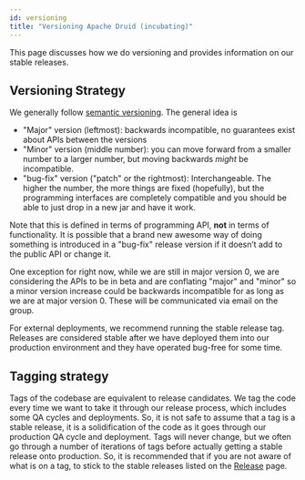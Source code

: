 ```yaml
---
id: versioning
title: "Versioning Apache Druid (incubating)"
---
```


<!--
  ~ Licensed to the Apache Software Foundation (ASF) under one
  ~ or more contributor license agreements.  See the NOTICE file
  ~ distributed with this work for additional information
  ~ regarding copyright ownership.  The ASF licenses this file
  ~ to you under the Apache License, Version 2.0 (the
  ~ "License"); you may not use this file except in compliance
  ~ with the License.  You may obtain a copy of the License at
  ~
  ~   http://www.apache.org/licenses/LICENSE-2.0
  ~
  ~ Unless required by applicable law or agreed to in writing,
  ~ software distributed under the License is distributed on an
  ~ "AS IS" BASIS, WITHOUT WARRANTIES OR CONDITIONS OF ANY
  ~ KIND, either express or implied.  See the License for the
  ~ specific language governing permissions and limitations
  ~ under the License.
  -->


This page discusses how we do versioning and provides information on our stable releases.

Versioning Strategy
-------------------

We generally follow [semantic versioning](http://semver.org/). The general idea is

* "Major" version (leftmost): backwards incompatible, no guarantees exist about APIs between the versions
* "Minor" version (middle number): you can move forward from a smaller number to a larger number, but moving backwards *might* be incompatible.
* "bug-fix" version ("patch" or the rightmost): Interchangeable. The higher the number, the more things are fixed (hopefully), but the programming interfaces are completely compatible and you should be able to just drop in a new jar and have it work.

Note that this is defined in terms of programming API, **not** in terms of functionality. It is possible that a brand new awesome way of doing something is introduced in a "bug-fix" release version if it doesn’t add to the public API or change it.

One exception for right now, while we are still in major version 0, we are considering the APIs to be in beta and are conflating "major" and "minor" so a minor version increase could be backwards incompatible for as long as we are at major version 0. These will be communicated via email on the group.

For external deployments, we recommend running the stable release tag. Releases are considered stable after we have deployed them into our production environment and they have operated bug-free for some time.

Tagging strategy
----------------

Tags of the codebase are equivalent to release candidates. We tag the code every time we want to take it through our release process, which includes some QA cycles and deployments. So, it is not safe to assume that a tag is a stable release, it is a solidification of the code as it goes through our production QA cycle and deployment. Tags will never change, but we often go through a number of iterations of tags before actually getting a stable release onto production. So, it is recommended that if you are not aware of what is on a tag, to stick to the stable releases listed on the [Release](https://github.com/apache/incubator-druid/releases) page.
